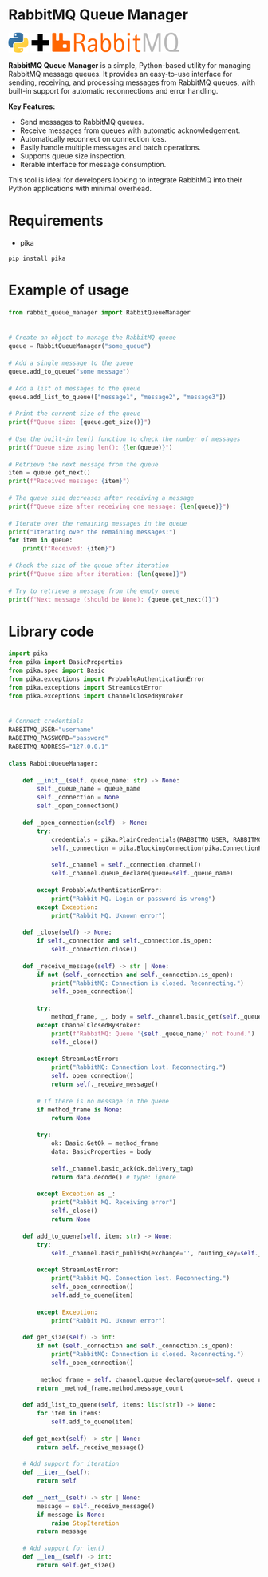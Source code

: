 # RabbitMQ Queue Manager
<p>
  <img src=".imgs/pylogo.svg" height="40" /> 
  <img src=".imgs/plus.svg" height="40" />
  <img src=".imgs/rlogo.png" height="40" />
</p>

**RabbitMQ Queue Manager** is a simple, Python-based utility for managing RabbitMQ message queues. It provides an easy-to-use interface for sending, receiving, and processing messages from RabbitMQ queues, with built-in support for automatic reconnections and error handling.

**Key Features:**
 - Send messages to RabbitMQ queues.
 - Receive messages from queues with automatic acknowledgement.
 - Automatically reconnect on connection loss.
 - Easily handle multiple messages and batch operations.
 - Supports queue size inspection.
 - Iterable interface for message consumption.

This tool is ideal for developers looking to integrate RabbitMQ into their Python applications with minimal overhead.

# Requirements
 - pika

```shell
pip install pika
```

# Example of usage

```python
from rabbit_queue_manager import RabbitQueueManager


# Create an object to manage the RabbitMQ queue
queue = RabbitQueueManager("some_queue")

# Add a single message to the queue
queue.add_to_queue("some message")

# Add a list of messages to the queue
queue.add_list_to_queue(["message1", "message2", "message3"])

# Print the current size of the queue
print(f"Queue size: {queue.get_size()}")

# Use the built-in len() function to check the number of messages
print(f"Queue size using len(): {len(queue)}")

# Retrieve the next message from the queue
item = queue.get_next()
print(f"Received message: {item}")

# The queue size decreases after receiving a message
print(f"Queue size after receiving one message: {len(queue)}")

# Iterate over the remaining messages in the queue
print("Iterating over the remaining messages:")
for item in queue:
    print(f"Received: {item}")

# Check the size of the queue after iteration
print(f"Queue size after iteration: {len(queue)}")

# Try to retrieve a message from the empty queue
print(f"Next message (should be None): {queue.get_next()}")
```

# Library code
```python
import pika
from pika import BasicProperties
from pika.spec import Basic
from pika.exceptions import ProbableAuthenticationError
from pika.exceptions import StreamLostError
from pika.exceptions import ChannelClosedByBroker


# Connect credentials
RABBITMQ_USER="username"
RABBITMQ_PASSWORD="password"
RABBITMQ_ADDRESS="127.0.0.1"

class RabbitQueueManager:
    
    def __init__(self, queue_name: str) -> None:
        self._queue_name = queue_name
        self._connection = None
        self._open_connection()

    def _open_connection(self) -> None:
        try:
            credentials = pika.PlainCredentials(RABBITMQ_USER, RABBITMQ_PASSWORD)
            self._connection = pika.BlockingConnection(pika.ConnectionParameters(RABBITMQ_ADDRESS, credentials=credentials))
            
            self._channel = self._connection.channel()
            self._channel.queue_declare(queue=self._queue_name)
            
        except ProbableAuthenticationError:
            print("Rabbit MQ. Login or password is wrong")
        except Exception:
            print("Rabbit MQ. Uknown error")
            
    def _close(self) -> None:
        if self._connection and self._connection.is_open:
            self._connection.close()

    def _receive_message(self) -> str | None:
        if not (self._connection and self._connection.is_open):
            print("RabbitMQ: Connection is closed. Reconnecting.")
            self._open_connection()
        
        try:
            method_frame, _, body = self._channel.basic_get(self._queue_name) # type: ignore
        except ChannelClosedByBroker:
            print(f"RabbitMQ: Queue '{self._queue_name}' not found.")
            self._close()
        
        except StreamLostError:
            print("RabbitMQ: Connection lost. Reconnecting.")
            self._open_connection()
            return self._receive_message()
        
        # If there is no message in the queue
        if method_frame is None:
            return None
        
        try:
            ok: Basic.GetOk = method_frame
            data: BasicProperties = body

            self._channel.basic_ack(ok.delivery_tag)
            return data.decode() # type: ignore

        except Exception as _:
            print("Rabbit MQ. Receiving error")
            self._close()
            return None

    def add_to_quene(self, item: str) -> None:
        try:
            self._channel.basic_publish(exchange='', routing_key=self._queue_name, body=item)

        except StreamLostError:
            print("Rabbit MQ. Connection lost. Reconnecting.")
            self._open_connection()
            self.add_to_quene(item)

        except Exception:
            print("Rabbit MQ. Uknown error")
    
    def get_size(self) -> int:
        if not (self._connection and self._connection.is_open):
            print("RabbitMQ: Connection is closed. Reconnecting.")
            self._open_connection()
            
        _method_frame = self._channel.queue_declare(queue=self._queue_name, passive=True)
        return _method_frame.method.message_count

    def add_list_to_quene(self, items: list[str]) -> None:
        for item in items:
            self.add_to_quene(item)
        
    def get_next(self) -> str | None:
        return self._receive_message()

    # Add support for iteration
    def __iter__(self):
        return self

    def __next__(self) -> str | None:
        message = self._receive_message()
        if message is None:
            raise StopIteration
        return message

    # Add support for len()
    def __len__(self) -> int:
        return self.get_size()
    
```